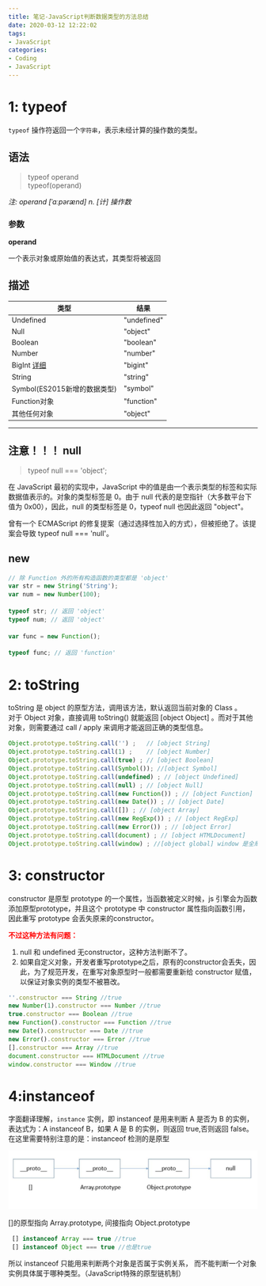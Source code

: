 ```yaml
---
title: 笔记-JavaScript判断数据类型的方法总结
date: 2020-03-12 12:22:02
tags:
- JavaScript
categories:
- Coding
- JavaScript
---
```


# 1: typeof
`typeof` 操作符返回一个`字符串`，表示未经计算的操作数的类型。

## 语法

>typeof operand   
>typeof(operand)

 *注: operand [ˈɑːpərænd] n. [计] 操作数*

 <!-- more -->

### 参数
**operand**

一个表示对象或原始值的表达式，其类型将被返回

## 描述

| 类型                                                 | 结果        |
| ---------------------------------------------------- | ----------- |
| Undefined                                            | "undefined" |
| Null                                                 | "object"    |
| Boolean                                              | "boolean"   |
| Number                                               | "number"    |
| BigInt [详细](https://zhuanlan.zhihu.com/p/36330307) | "bigint"    |
| String                                               | "string"    |
| Symbol(ES2015新增的数据类型)                         | "symbol"    |
| Function对象                                         | "function"  |
| 其他任何对象                                         | "object"    |
___
## 注意！！！ null
> typeof null === 'object';

在 JavaScript 最初的实现中，JavaScript 中的值是由一个表示类型的标签和实际数据值表示的。对象的类型标签是 0。由于 null 代表的是空指针（大多数平台下值为 0x00），因此，null 的类型标签是 0，typeof null 也因此返回 "object"。

曾有一个 ECMAScript 的修复提案（通过选择性加入的方式），但被拒绝了。该提案会导致 typeof null === 'null'。

## new
``` js
// 除 Function 外的所有构造函数的类型都是 'object'
var str = new String('String');
var num = new Number(100);

typeof str; // 返回 'object'
typeof num; // 返回 'object'

var func = new Function();

typeof func; // 返回 'function'
```

# 2: toString
toString 是 object 的原型方法，调用该方法，默认返回当前对象的 Class 。   
对于 Object 对象，直接调用 toString()  就能返回 [object Object] 。而对于其他对象，则需要通过 call / apply 来调用才能返回正确的类型信息。
``` js
Object.prototype.toString.call('') ;   // [object String]
Object.prototype.toString.call(1) ;    // [object Number]
Object.prototype.toString.call(true) ; // [object Boolean]
Object.prototype.toString.call(Symbol()); //[object Symbol]
Object.prototype.toString.call(undefined) ; // [object Undefined]
Object.prototype.toString.call(null) ; // [object Null]
Object.prototype.toString.call(new Function()) ; // [object Function]
Object.prototype.toString.call(new Date()) ; // [object Date]
Object.prototype.toString.call([]) ; // [object Array]
Object.prototype.toString.call(new RegExp()) ; // [object RegExp]
Object.prototype.toString.call(new Error()) ; // [object Error]
Object.prototype.toString.call(document) ; // [object HTMLDocument]
Object.prototype.toString.call(window) ; //[object global] window 是全局对象 global 的引用
```

# 3: constructor

constructor 是原型 prototype 的一个属性，当函数被定义时候，js 引擎会为函数添加原型prototype，并且这个 prototype 中 constructor 属性指向函数引用， 因此重写 prototype 会丢失原来的constructor。

<font color=red>**不过这种方法有问题：**</font>
1. null 和 undefined 无constructor，这种方法判断不了。
2. 如果自定义对象，开发者重写prototype之后，原有的constructor会丢失，因此，为了规范开发，在重写对象原型时一般都需要重新给 constructor 赋值，以保证对象实例的类型不被篡改。

``` js
''.constructor === String //true
new Number(1).constructor === Number //true
true.constructor === Boolean //true
new Function().constructor === Function //true
new Date().constructor === Date //true
new Error().constructor === Error //true
[].constructor === Array //true
document.constructor === HTMLDocument //true
window.constructor === Window //true
```

# 4:instanceof
字面翻译理解，`instance` 实例，即
instanceof 是用来判断 A 是否为 B 的实例，表达式为：A instanceof B，如果 A 是 B 的实例，则返回 true,否则返回 false。 在这里需要特别注意的是：instanceof 检测的是原型

![](https://raw.githubusercontent.com/CoryLiu/Img-repo/master/img/%E6%8D%95%E8%8E%B7.JPG)


[]的原型指向 Array.prototype, 间接指向 Object.prototype
```js
 [] instanceof Array === true //true
 [] instanceof Object === true //也是true
```
所以 instanceof 只能用来判断两个对象是否属于实例关系， 而不能判断一个对象实例具体属于哪种类型。（JavaScript特殊的原型链机制）